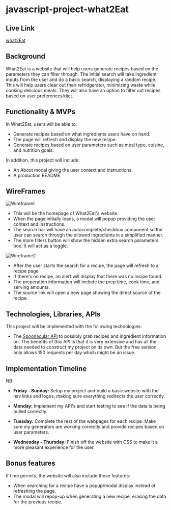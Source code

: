 # javascript-project-what2Eat

## Live Link

[what2Eat](https://cpark04.github.io/what2Eat/ "what2Eat Home Page")


## Background

What2Eat is a website that will help users generate recipes based on the parameters they can filter through. The initial search will take ingredient inputs from the user and do a basic search, displaying a random recipe. This will help users clear out their refridgerator, minimizing waste while cooking delicious meals. They will also have an option to filter out recipes based on user preferences/diet.

## Functionality & MVPs

In What2Eat, users will be able to:

- Generate recipes based on what ingredients users have on hand.
- The page will refresh and display the new recipe.
- Generate recipes based on user parameters such as meal type, cuisine, and nutrition goals.

In addition, this project will include:

- An About modal giving the user context and instructions.
- A production README.

## WireFrames

![Wireframe1](https://i.imgur.com/1h91Umb.png)

- This will be the homepage of What2Eat's website.
- When the page initially loads, a modal will popup providing the user context and instructions.
- The search bar will have an autocomplete/checkbox component so the user can search through the allowed ingredients in a simplified manner.
- The more filters button will show the hidden extra search parameters box. It will act as a toggle.

![Wireframe2](https://i.imgur.com/M6fYHcJ.png)

- After the user starts the search for a recipe, the page will refresh to a recipe page
- If there's no recipe, an alert will display that there was no recipe found.
- The preperation information will include the prep time, cook time, and serving amounts.
- The source link will open a new page showing the direct source of the recipe.


## Technologies, Libraries, APIs

This project will be implemented with the following technologies:

- The [Spoonacular API](https://spoonacular.com/food-api) to possibly grab recipes and ingredient information on. The benefits of this API is that it is very extensive and has all the data needed to construct my project on its own. But the free version only allows 150 requests per day which might be an issue.

## Implementation Timeline

NB: 

- **Friday - Sunday:** Setup my project and build a basic website with the nav links and logos, making sure everything redirects the user correctly.

- **Monday:** Implement my API's and start testing to see if the data is being pulled correctly.

- **Tuesday:** Complete the rest of the webpages for each recipe. Make sure my generators are working correctly and provide recipes based on user parameters.

- **Wednesday - Thursday:** Finish off the website with CSS to make it a more pleasant experience for the user.  

## Bonus features

If time permits, the website will also include these features:
- When searching for a recipe have a popup/modal display instead of refreshing the page.
- The modal will repop-up when generating a new recipe, erasing the data for the previous recipe.
